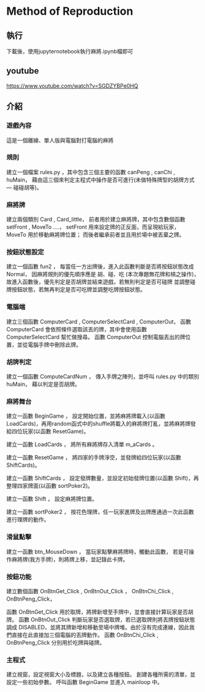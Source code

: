 # Method of Reproduction
## 執行
下載後，使用jupyternotebook執行麻將.ipynb檔即可

## youtube
https://www.youtube.com/watch?v=SGDZYBPe0HQ

## 介紹
### 遊戲內容
這是一個離線、單人版與電腦對打電腦的麻將

### 規則

建立一個檔案 rules.py ，其中包含三個主要的函數 canPeng , canChi , huMain，
藉由這三個來判定主程式中操作是否可進行(未做特殊牌型的胡牌方式 — 碰碰胡等)。

### 麻將牌

建立兩個類別 Card , Card_little， 
前者用於建立麻將牌，其中包含數個函數 setFront , MoveTo ....，
setFront 用來設定牌的正反面，而呈現給玩家，
MoveTo   用於移動麻將牌位置；
而後者繼承前者並且用於場中被丟棄之牌。

### 按鈕狀態設定

建立一個函數 fun2 ，
每當任一方出牌後，進入此函數判斷是否將按鈕狀態改成 Normal，
因麻將規則的優先順序應是 胡、碰、吃 (本次專題無花牌和槓之操作)，
故進入函數後，優先判定是否胡牌並結束遊戲，若無則判定是否可碰牌
並調整碰牌按鈕狀態，若無再判定是否可吃牌並調整吃牌按鈕狀態。

### 電腦端

建立三個函數 ComputerCard , ComputerSelectCard , ComputerOut，
函數 ComputerCard 會依照條件選取該丟的牌，其中會使用函數 ComputerSelectCard 幫忙做搜尋。
函數 ComputerOut 控制電腦丟出的牌位置，並從電腦手牌中刪除此牌。

### 胡牌判定

建立一個函數 ComputeCardNum ，
傳入手牌之陣列，並呼叫 rules.py 中的類別 huMain，
藉以判定是否胡牌。

### 麻將舞台

建立一函數 BeginGame ，
設定開始位置，並將麻將牌載入(以函數 LoadCards)，再用random函式中的shuffle將載入的麻將牌打亂，並將麻將牌發給四位玩家(以函數 ResetGame)。

建立一函數 LoadCards ，
將所有麻將牌存入清單 m_aCards 。 

建立一函數 ResetGame ，
將四家的手牌淨空，並發牌給四位玩家(以函數 ShiftCards)。

建立一函數 ShiftCards ，
設定發牌數量，並設定初始發牌位置(以函數 Shift)，再整理四家牌面(以函數 sortPoker2)。

建立一函數 Shift ，
設定麻將牌位置。

建立一函數 sortPoker2 ，
按花色理牌，任一玩家進牌及出牌應通過一次此函數進行理牌的動作。

### 滑鼠點擊

建立一函數 btn_MouseDown ，
當玩家點擊麻將牌時，觸動此函數，
若是可操作麻將牌(我方手牌)，則將牌上移，並記錄此卡牌。

### 按鈕功能

建立數個函數 OnBtnGet_Click , OnBtnOut_Click ， OnBtnChi_Click , OnBtnPeng_Click，

函數 OnBtnGet_Click 用於取牌，將牌新增至手牌中，並會直接計算玩家是否胡牌。
函數 OnBtnOut_Click 判斷玩家是否選取牌，若已選取牌則將丟牌按鈕狀態調成 DISABLED，並將其牌新增和移動至場中牌堆。由於沒有完成連線，因此我們直接在此直接加三個電腦的丟牌動作。
函數 OnBtnChi_Click , OnBtnPeng_Click 分別用於吃牌與碰牌。

### 主程式

建立視窗，設定視窗大小及標題，以及建立各種按鈕。
創建各種所需的清單，並設定一些初始參數。
呼叫函數 BeginGame 並進入 mainloop 中。
